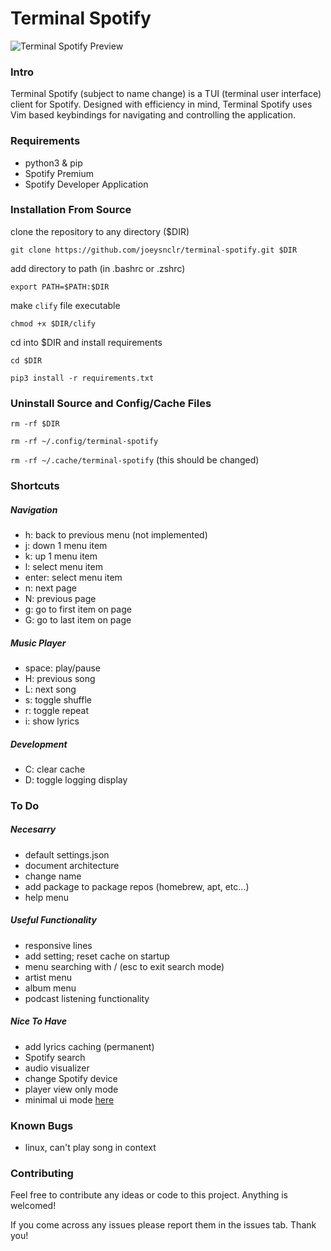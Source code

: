 # Terminal Spotify


![Terminal Spotify Preview](https://raw.githubusercontent.com/joeysnclr/terminal-spotify/master/screenshot.png)

### Intro

Terminal Spotify (subject to name change) is a TUI (terminal user interface)
client for Spotify. Designed with efficiency in mind, Terminal Spotify uses Vim
based keybindings for navigating and controlling the application.

### Requirements

- python3 & pip
- Spotify Premium
- Spotify Developer Application

### Installation From Source

clone the repository to any directory ($DIR)

`git clone https://github.com/joeysnclr/terminal-spotify.git $DIR`


add directory to path (in .bashrc or .zshrc)

`export PATH=$PATH:$DIR`


make `clify` file executable

`chmod +x $DIR/clify`


cd into $DIR and install requirements

`cd $DIR`

`pip3 install -r requirements.txt`



### Uninstall Source and Config/Cache Files

`rm -rf $DIR`

`rm -rf ~/.config/terminal-spotify`

`rm -rf ~/.cache/terminal-spotify` (this should be changed)


### Shortcuts

##### Navigation

- h: back to previous menu (not implemented)
- j: down 1 menu item
- k: up 1 menu item
- l: select menu item
- enter: select menu item
- n: next page
- N: previous page
- g: go to first item on page
- G: go to last item on page


##### Music Player

- space: play/pause
- H: previous song
- L: next song
- s: toggle shuffle
- r: toggle repeat
- i: show lyrics


##### Development

- C: clear cache
- D: toggle logging display

### To Do

##### Necesarry

- default settings.json
- document architecture
- change name
- add package to package repos (homebrew, apt, etc...)
- help menu

##### Useful Functionality

- responsive lines
- add setting; reset cache on startup
- menu searching with / (esc to exit search mode)
- artist menu
- album menu
- podcast listening functionality

##### Nice To Have

- add lyrics caching (permanent)
- Spotify search
- audio visualizer
- change Spotify device
- player view only mode
- minimal ui mode [here](https://i.redd.it/mnerempmqwm51.png)

### Known Bugs

- linux, can't play song in context


### Contributing

Feel free to contribute any ideas or code to this project. Anything is welcomed!

If you come across any issues please report them in the issues tab. Thank you!
